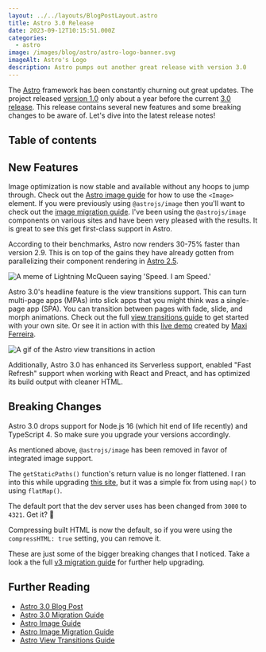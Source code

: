 ```yaml
---
layout: ../../layouts/BlogPostLayout.astro
title: Astro 3.0 Release
date: 2023-09-12T10:15:51.000Z
categories:
  - astro
image: /images/blog/astro/astro-logo-banner.svg
imageAlt: Astro's Logo
description: Astro pumps out another great release with version 3.0
---
```


The [Astro](https://astro.build/) framework has been constantly churning out great updates.
The project released [version 1.0](../astro-1-0-release/) only about a year before
the current [3.0 release](https://astro.build/blog/astro-3/). This release
contains several new features and some breaking changes to be aware of. Let's
dive into the latest release notes!

## Table of contents

## New Features

Image optimization is now stable and available without any hoops to jump through.
Check out the [Astro image guide](https://docs.astro.build/en/guides/images/)
for how to use the `<Image>` element. If you were previously using `@astrojs/image`
then you'll want to check out the [image migration guide](https://docs.astro.build/en/guides/images/#upgrade-to-v30-from-v2x). I've been using the `@astrojs/image` components on
various sites and have been very pleased with the results. It is great to see this
get first-class support in Astro.

According to their benchmarks, Astro now renders 30-75% faster than version 2.9.
This is on top of the gains they have already gotten from parallelizing their
component rendering in [Astro 2.5](../astro-2-5-release/).

<img src="/images/blog/memes/i-am-speed.jpg" alt="A meme of Lightning McQueen saying 'Speed. I am Speed.'">

Astro 3.0's headline feature is the view transitions support. This can turn multi-page
apps (MPAs) into slick apps that you might think was a single-page app (SPA). You can
transition between pages with fade, slide, and morph animations. Check out the full
[view transitions guide](https://docs.astro.build/en/guides/view-transitions/) to
get started with your own site. Or see it in action with this [live demo](https://astro-records.pages.dev/) created by [Maxi Ferreira](https://twitter.com/charca).

<img src="/images/blog/astro/astro-3-0-view-transitions.gif" alt="A gif of the Astro view transitions in action">

Additionally, Astro 3.0 has enhanced its Serverless support, enabled "Fast Refresh"
support when working with React and Preact, and has optimized its build output
with cleaner HTML.

## Breaking Changes

Astro 3.0 drops support for Node.js 16 (which hit end of life recently) and TypeScript
4. So make sure you upgrade your versions accordingly.

As mentioned above, `@astrojs/image` has been removed in favor of integrated image support.

The `getStaticPaths()` function's return value is no longer flattened. I ran into this
while upgrading [this site](../built-with-astro/), but it was a simple fix from using
`map()` to using `flatMap()`.

The default port that the dev server uses has been changed from `3000` to `4321`.
Get it? 🚀

Compressing built HTML is now the default, so if you were using the `compressHTML: true`
setting, you can remove it.

These are just some of the bigger breaking changes that I noticed. Take a look a
the full [v3 migration guide](https://docs.astro.build/en/guides/upgrade-to/v3/)
for further help upgrading.

## Further Reading

- [Astro 3.0 Blog Post](https://astro.build/blog/astro-3/)
- [Astro 3.0 Migration Guide](https://docs.astro.build/en/guides/upgrade-to/v3/)
- [Astro Image Guide](https://docs.astro.build/en/guides/images/)
- [Astro Image Migration Guide](https://docs.astro.build/en/guides/images/#upgrade-to-v30-from-v2x)
- [Astro View Transitions Guide](https://docs.astro.build/en/guides/view-transitions/)
